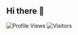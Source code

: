 ## Hi there 👋

![Profile Views](https://komarev.com/ghpvc/?username=SviatoslavR&color=brightgreen&style=for-the-badge&label=Profile+Views)
![Visitors](https://count.getloli.com/get/@SviatoslavR?theme=rule34)
<!--
**SviatoslavR/SviatoslavR** is a ✨ _special_ ✨ repository because its `README.md` (this file) appears on your GitHub profile.

Here are some ideas to get you started:

- 🔭 I’m currently working on ...
- 🌱 I’m currently learning ...
- 👯 I’m looking to collaborate on ...
- 🤔 I’m looking for help with ...
- 💬 Ask me about ...
- 📫 How to reach me: ...
- 😄 Pronouns: ...
- ⚡ Fun fact: ...
-->
